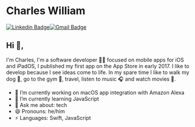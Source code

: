 # Charles William
[![Linkedin Badge](https://img.shields.io/badge/-kunalraghav-blue?style=flat-square&logo=Linkedin&logoColor=white&link=https://www.linkedin.com/in/kunalraghav/)](https://www.linkedin.com/in/charles-william-🏳%EF%B8%8F%E2%80%8D🌈-8b957012a/)[![Gmail Badge](https://img.shields.io/badge/-cwilliamszd@gmail.com-c14438?style=flat-square&logo=Gmail&logoColor=white&link=mailto:cwilliamszd@gmail.com)](mailto:cwilliamszd@gmail.com)

## Hi 👋, 
I'm Charles, I'm a software developer 👨‍💻 focused on mobile apps for iOS and iPadOS, I published my first app on the App Store in early 2017. 
I like to develop because I see ideas come to life. 
In my spare time I like to walk my dog 🐶, go to the gym 💪, travel, listen to music 🎧 and watch movies 🍿. 

- 🔭 I’m currently working on macOS app integration with Amazon Alexa
- 🌱 I’m currently learning JavaScript
- 💬 Ask me about: tech
- 😄 Pronouns: he/him
-  ⚡ Languages: Swift, JavaScript
